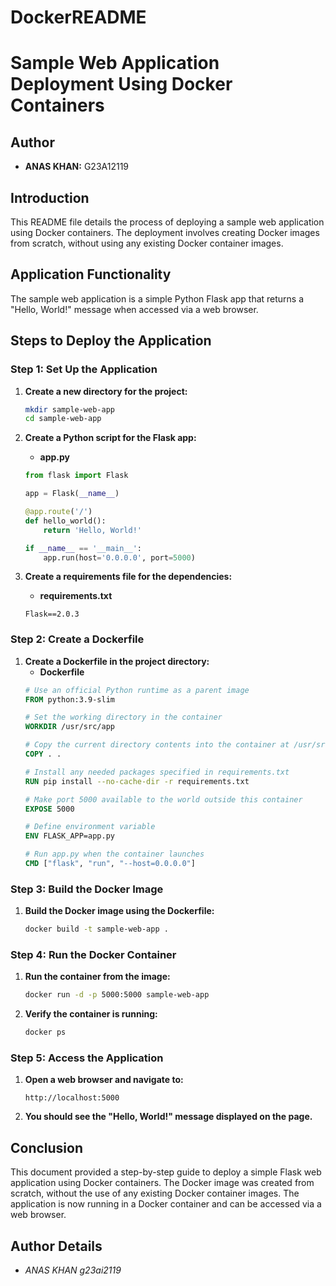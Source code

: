 # DockerREADME
# Sample Web Application Deployment Using Docker Containers

## Author
- **ANAS KHAN:** G23A12119

## Introduction
This README file details the process of deploying a sample web application using Docker containers. The deployment involves creating Docker images from scratch, without using any existing Docker container images.

## Application Functionality
The sample web application is a simple Python Flask app that returns a "Hello, World!" message when accessed via a web browser.

## Steps to Deploy the Application

### Step 1: Set Up the Application
1. **Create a new directory for the project:**
    ```bash
    mkdir sample-web-app
    cd sample-web-app
    ```

2. **Create a Python script for the Flask app:**
    - **app.py**
    ```python
    from flask import Flask

    app = Flask(__name__)

    @app.route('/')
    def hello_world():
        return 'Hello, World!'

    if __name__ == '__main__':
        app.run(host='0.0.0.0', port=5000)
    ```

3. **Create a requirements file for the dependencies:**
    - **requirements.txt**
    ```
    Flask==2.0.3
    ```

### Step 2: Create a Dockerfile
1. **Create a Dockerfile in the project directory:**
    - **Dockerfile**
    ```dockerfile
    # Use an official Python runtime as a parent image
    FROM python:3.9-slim

    # Set the working directory in the container
    WORKDIR /usr/src/app

    # Copy the current directory contents into the container at /usr/src/app
    COPY . .

    # Install any needed packages specified in requirements.txt
    RUN pip install --no-cache-dir -r requirements.txt

    # Make port 5000 available to the world outside this container
    EXPOSE 5000

    # Define environment variable
    ENV FLASK_APP=app.py

    # Run app.py when the container launches
    CMD ["flask", "run", "--host=0.0.0.0"]
    ```

### Step 3: Build the Docker Image
1. **Build the Docker image using the Dockerfile:**
    ```bash
    docker build -t sample-web-app .
    ```

### Step 4: Run the Docker Container
1. **Run the container from the image:**
    ```bash
    docker run -d -p 5000:5000 sample-web-app
    ```

2. **Verify the container is running:**
    ```bash
    docker ps
    ```

### Step 5: Access the Application
1. **Open a web browser and navigate to:**
    ```
    http://localhost:5000
    ```

2. **You should see the "Hello, World!" message displayed on the page.**

## Conclusion
This document provided a step-by-step guide to deploy a simple Flask web application using Docker containers. The Docker image was created from scratch, without the use of any existing Docker container images. The application is now running in a Docker container and can be accessed via a web browser.

## Author Details
- *ANAS KHAN* *g23ai2119*
